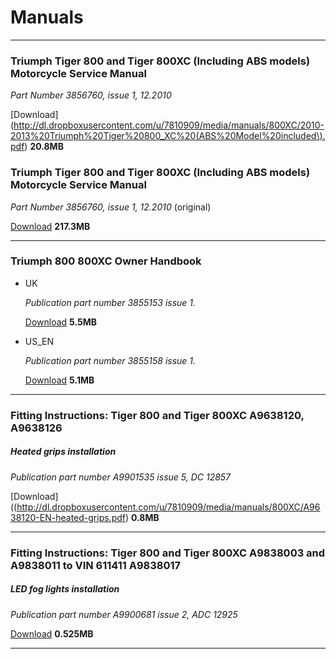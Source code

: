 # Manuals

----

### Triumph Tiger 800 and Tiger 800XC (Including ABS models) Motorcycle Service Manual

*Part Number 3856760, issue 1, 12.2010*

[Download](http://dl.dropboxusercontent.com/u/7810909/media/manuals/800XC/2010-2013%20Triumph%20Tiger%20800_XC%20(ABS%20Model%20included\).pdf) **20.8MB**

### Triumph Tiger 800 and Tiger 800XC (Including ABS models) Motorcycle Service Manual

*Part Number 3856760, issue 1, 12.2010* (original)

[Download](http://dl.dropboxusercontent.com/u/7810909/media/manuals/800XC/original.pdf) **217.3MB**

----

### Triumph 800 800XC Owner Handbook

* UK

  *Publication part number 3855153 issue 1.*

  [Download](http://dl.dropboxusercontent.com/u/7810909/media/manuals/800XC/CA-CC-series_OHB_UK.pdf) **5.5MB**

* US_EN

  *Publication part number 3855158 issue 1.*

  [Download](http://dl.dropboxusercontent.com/u/7810909/media/manuals/800XC/CA-CC_Series_OHB_US_EN.pdf) **5.1MB**

----

### Fitting Instructions: Tiger 800 and Tiger 800XC A9638120, A9638126

##### Heated grips installation

*Publication part number A9901535 issue 5, DC 12857*

[Download]((http://dl.dropboxusercontent.com/u/7810909/media/manuals/800XC/A9638120-EN-heated-grips.pdf) **0.8MB**

----

### Fitting Instructions: Tiger 800 and Tiger 800XC A9838003 and A9838011 to VIN 611411 A9838017

##### LED fog lights installation

*Publication part number A9900681 issue 2, ADC 12925*

[Download](http://dl.dropboxusercontent.com/u/7810909/media/manuals/800XC/A9838017-EN-led-fog-lights.pdf) **0.525MB**

----

